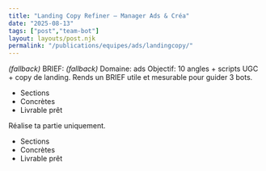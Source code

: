 ```yaml
---
title: "Landing Copy Refiner — Manager Ads & Créa"
date: "2025-08-13"
tags: ["post","team-bot"]
layout: layouts/post.njk
permalink: "/publications/equipes/ads/landingcopy/"
---
```

*(fallback)* BRIEF:
*(fallback)* Domaine: ads
Objectif: 10 angles + scripts UGC + copy de landing.
Rends un BRIEF utile et mesurable pour guider 3 bots.

- Sections
- Concrètes
- Livrable prêt

Réalise ta partie uniquement.

- Sections
- Concrètes
- Livrable prêt
